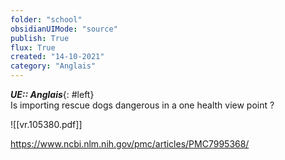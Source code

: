 ```yaml
---
folder: "school"
obsidianUIMode: "source"
publish: True
flux: True
created: "14-10-2021"
category: "Anglais"
---
```

***UE:: Anglais***{: #left}  
Is importing rescue dogs dangerous in a one health view point ?

![[vr.105380.pdf]]

https://www.ncbi.nlm.nih.gov/pmc/articles/PMC7995368/